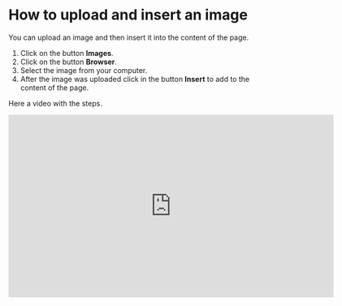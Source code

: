 # How to upload and insert an image
<!-- position: 3 -->

You can upload an image and then insert it into the content of the page.

1. Click on the button **Images**.
2. Click on the button **Browser**.
3. Select the image from your computer.
4. After the image was uploaded click in the button **Insert** to add to the content of the page.

Here a video with the steps.
<div class="videoWrapper">
	<iframe width="640" height="360" src="https://www.youtube.com/embed/53UTSO_aQg0?rel=0&amp;showinfo=0" frameborder="0" allow="accelerometer; autoplay; encrypted-media; gyroscope; picture-in-picture" allowfullscreen></iframe>
</div>